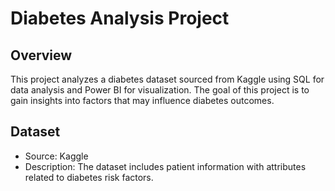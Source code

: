 # Diabetes Analysis Project

## Overview

This project analyzes a diabetes dataset sourced from Kaggle using SQL for data analysis and Power BI for visualization. The goal of this project is to gain insights into factors that may influence diabetes outcomes.

## Dataset

- Source: Kaggle
- Description: The dataset includes patient information with attributes related to diabetes risk factors.

